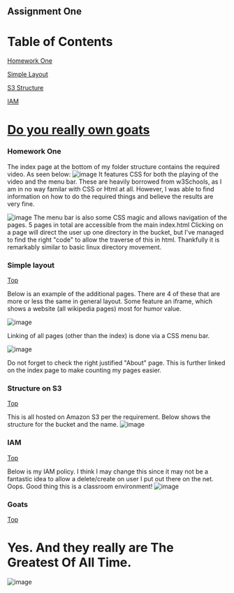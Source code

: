 
## Assignment One

# Table of Contents
[Homework One](#homework-one)

[Simple Layout](#simple-layout)

[S3 Structure](#structure-on-s3)

[IAM](#iam)

# [Do you really own goats](#goats)

### Homework One

The index page at the bottom of my folder structure contains the required video. As seen below:
![image](https://user-images.githubusercontent.com/93015308/153783723-b2810c6a-7424-42a6-835e-2ae360c0526f.png)
It features CSS for both the playing of the video and the menu bar. These are heavily borrowed from w3Schools, as I am in no way familar with CSS or Html at all.
However, I was able to find information on how to do the required things and believe the results are very fine. 

![image](https://user-images.githubusercontent.com/93015308/153783838-79aaff55-05ea-4223-9c70-d687b5650543.png)
The menu bar is also some CSS magic and allows navigation of the pages. 5 pages in total are accessible from the main index.html
Clicking on a page will direct the user up one directory in the bucket, but I've managed to find the right "code" to allow the traverse of this in html. 
Thankfully it is remarkably similar to basic linux directory movement.
 
### Simple layout
[Top](#table-of-contents)

Below is an example of the additional pages. There are 4 of these that are more or less the same in general layout. Some feature an iframe, which shows a website (all wikipedia pages) most for humor value. 

![image](https://user-images.githubusercontent.com/93015308/153784431-a9040409-56c3-40d4-96ea-aa4fbc918c36.png)

Linking of all pages (other than the index) is done via a CSS menu bar.

![image](https://user-images.githubusercontent.com/93015308/153784777-a26adf12-f48a-48d7-b093-321abb9c1b95.png)

Do not forget to check the right justified "About" page. This is further linked on the index page to make counting my pages easier. 

### Structure on S3

[Top](#table-of-contents)

This is all hosted on Amazon S3 per the requirement. 
Below shows the structure for the bucket and the name.
![image](https://user-images.githubusercontent.com/93015308/153784019-5973c067-6d39-4f94-b4c8-28251f594957.png)


### IAM

[Top](#table-of-contents)

Below is my IAM policy. I think I may change this since it may not be a fantastic idea to allow a delete/create on user I put out there on the net. Oops. Good thing this is a classroom environment!
![image](https://user-images.githubusercontent.com/93015308/153784290-aaa94a66-cf1c-4c7f-99ca-eb3f1e2e6e31.png)

### Goats

[Top](#table-of-contents)

 # __Yes__. And they really are The Greatest Of All Time.

![image](https://user-images.githubusercontent.com/93015308/153784928-3a8833fd-d453-45b0-9415-4990faf3b224.png)

